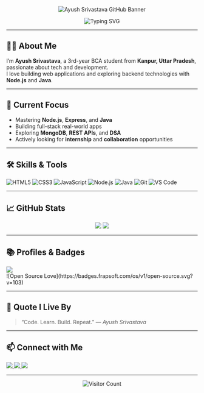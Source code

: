 <!-- GitHub Profile Header -->
<p align="center">
  <img src="BANNER_LINK_HERE" alt="Ayush Srivastava GitHub Banner" />
</p>

<!-- Typing Intro -->
<p align="center">
  <picture>
    <source media="(prefers-color-scheme: dark)" srcset="https://readme-typing-svg.herokuapp.com?font=Fira+Code&size=24&pause=1000&center=true&vCenter=true&width=610&color=58A6FF&lines=Hey+there!+I'm+Ayush+Srivastava+👋;Web+Developer+%7C+Java+Learner+%7C+BCA+Student">
    <img src="https://readme-typing-svg.herokuapp.com?font=Fira+Code&size=24&pause=1000&center=true&vCenter=true&width=480&color=000000&lines=Hey+there!+I'm+Ayush+Srivastava+👋;Web+Developer+%7C+Java+Learner+%7C+BCA+Student" alt="Typing SVG">
  </picture>
</p>

---

## 👨‍💻 About Me

I’m **Ayush Srivastava**, a 3rd-year BCA student from **Kanpur, Uttar Pradesh**, passionate about tech and development.  
I love building web applications and exploring backend technologies with **Node.js** and **Java**.  

---

## 🚀 Current Focus

- Mastering **Node.js**, **Express**, and **Java**
- Building full-stack real-world apps
- Exploring **MongoDB**, **REST APIs**, and **DSA**
- Actively looking for **internship** and **collaboration** opportunities

---

## 🛠️ Skills & Tools

![HTML5](https://img.shields.io/badge/HTML5-E34F26?style=flat-square&logo=html5&logoColor=white)
![CSS3](https://img.shields.io/badge/CSS3-1572B6?style=flat-square&logo=css3&logoColor=white)
![JavaScript](https://img.shields.io/badge/JavaScript-F7DF1E?style=flat-square&logo=javascript&logoColor=black)
![Node.js](https://img.shields.io/badge/Node.js-339933?style=flat-square&logo=node.js&logoColor=white)
![Java](https://img.shields.io/badge/Java-ED8B00?style=flat-square&logo=java&logoColor=white)
![Git](https://img.shields.io/badge/Git-F05032?style=flat-square&logo=git&logoColor=white)
![VS Code](https://img.shields.io/badge/VSCode-007ACC?style=flat-square&logo=visual-studio-code&logoColor=white)

---

## 📈 GitHub Stats

<p align="center">
  <img src="https://github-readme-stats.vercel.app/api?username=ayusshs16&show_icons=true&theme=default#gh-light-mode-only" />
  <img src="https://github-readme-stats.vercel.app/api?username=ayusshs16&show_icons=true&theme=radical#gh-dark-mode-only" />
</p>

---

## 📚 Profiles & Badges

<a href="https://www.geeksforgeeks.org/user/ayushgfg16/" target="_blank">
  <img src="https://img.shields.io/badge/GeeksforGeeks-0F9D58?style=flat-square&logo=geeksforgeeks&logoColor=white" />
</a>
<br />
![Open Source Love](https://badges.frapsoft.com/os/v1/open-source.svg?v=103)

---

## 🧠 Quote I Live By

> “Code. Learn. Build. Repeat.” — *Ayush Srivastava*

---

## 📫 Connect with Me

<p align="left">
  <a href="https://www.linkedin.com/in/ayusshs16/" target="_blank">
    <img src="https://img.shields.io/badge/LinkedIn-blue?style=flat-square&logo=linkedin&logoColor=white" />
  </a>
  <a href="mailto:ayushsrivastava1234@gmail.com">
    <img src="https://img.shields.io/badge/Gmail-red?style=flat-square&logo=gmail&logoColor=white" />
  </a>
  <a href="https://www.instagram.com/ayusshs16/" target="_blank">
    <img src="https://img.shields.io/badge/Instagram-%23E4405F?style=flat-square&logo=instagram&logoColor=white" />
  </a>
</p>

---

<p align="center">
  <img src="https://visitor-badge.laobi.icu/badge?page_id=ayusshs16.ayusshs16" alt="Visitor Count" />
</p>
